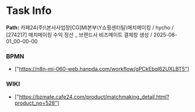 # Task Info

**Path:** 카페24(주)\본사사업장\[CG]MI본부\Y쇼핑센터팀\매치메이킹 / hycho / [274217] 매치메이킹 수익 정산 _ 브랜드사 비즈메이트 결제창 생성 / 2025-08-01_00-00-00

### BPMN
- ["https://n8n-mi-060-web.hanpda.com/workflow/gPCkEbql62UXLBT5"]

### WIKI
- ["https://bzmate.cafe24.com/product/matchmaking_detail.html?product_no=528"]


